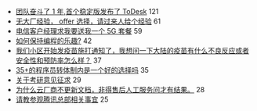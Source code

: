 - [团队奋斗了 1 年,首个稳定版发布了 ToDesk](https://www.v2ex.com/t/765799) 121
- [无大厂经验， offer 选择，请过来人给个经验](https://www.v2ex.com/t/765826) 61
- [电信客户经理求我要送我一个 5G 套餐](https://www.v2ex.com/t/765836) 59
- [如何保持编程的乐趣?](https://www.v2ex.com/t/765795) 42
- [我们小区开始发疫苗施打通知了，我想问一下大陆的疫苗有什么不良反应或者安全性和预防率怎么样？](https://www.v2ex.com/t/765945) 37
- [35+的程序员转体制内是一个好的选择吗](https://www.v2ex.com/t/765819) 35
- [关于考研意见征求](https://www.v2ex.com/t/765811) 29
- [为什么云厂商不更新文档，非得售后人工服务问才有结果。](https://www.v2ex.com/t/765910) 28
- [请教参观腾讯总部相关事宜](https://www.v2ex.com/t/765798) 25